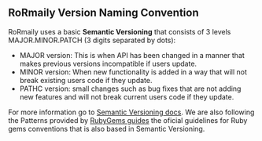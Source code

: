 RoRmaily Version Naming Convention
----------------------------------
RoRmaily uses a basic **Semantic Versioning** that consists of 3 levels MAJOR.MINOR.PATCH (3 digits separated by dots):

* MAJOR version: This is when API has been changed in a manner that makes previous versions incompatible if users update.
* MINOR version: When new functionality is added in a way that will not break existing users code if they update.
* PATHC version: small changes such as bug fixes that are not adding new features and will not break current users code if they update.

For more information go to [Semantic Versioning docs](http://semver.org/). We are also following the Patterns provided by [RubyGems guides](http://guides.rubygems.org/patterns/) the oficial guidelines for Ruby gems conventions that is also based in Semantic Versioning.
